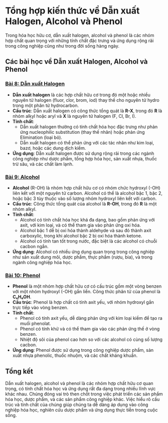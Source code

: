 # Tổng hợp kiến thức về Dẫn xuất Halogen, Alcohol và Phenol

Trong hóa học hữu cơ, dẫn xuất halogen, alcohol và phenol là các nhóm hợp chất quan trọng với những tính chất đặc trưng và ứng dụng rộng rãi trong công nghiệp cũng như trong đời sống hàng ngày.

## Các bài học về Dẫn xuất Halogen, Alcohol và Phenol

### [Bài 8: Dẫn xuất Halogen](./dan-xuat-halogen.md)
- **Dẫn xuất halogen** là các hợp chất hữu cơ trong đó một hoặc nhiều nguyên tử halogen (fluor, clor, brom, iod) thay thế cho nguyên tử hydro trong một phân tử hydrocarbon.
- **Cấu trúc**: Dẫn xuất halogen có công thức tổng quát là **R-X**, trong đó **R** là nhóm alkyl hoặc aryl và **X** là nguyên tử halogen (F, Cl, Br, I).
- **Tính chất**:
  - Dẫn xuất halogen thường có tính chất hóa học đặc trưng như phản ứng nucleophilic substitution (thay thế nhân) hoặc phản ứng Elimination (loại bỏ).
  - Dẫn xuất halogen có thể phản ứng với các tác nhân như kim loại, bazơ, hoặc các dung dịch kiềm.
- **Ứng dụng**: Dẫn xuất halogen được sử dụng rộng rãi trong các ngành công nghiệp như dược phẩm, tổng hợp hóa học, sản xuất nhựa, thuốc trừ sâu, và các chất làm lạnh.

### [Bài 9: Alcohol](./alcohol.md)
- **Alcohol** (R-OH) là nhóm hợp chất hữu cơ có nhóm chức hydroxyl (-OH) liên kết với một nguyên tử carbon. Alcohol có thể là alcohol bậc 1, bậc 2, hoặc bậc 3 tùy thuộc vào số lượng nhóm hydroxyl liên kết với carbon.
- **Cấu trúc**: Công thức tổng quát của alcohol là **R-OH**, trong đó **R** là một nhóm alkyl.
- **Tính chất**:
  - Alcohol có tính chất hóa học khá đa dạng, bao gồm phản ứng với axit, với kim loại, và có thể tham gia vào phản ứng oxi hóa.
  - Alcohol bậc 1 dễ bị oxi hóa thành aldehyde và sau đó thành axit carboxylic, trong khi alcohol bậc 2 bị oxi hóa thành ketone.
  - Alcohol có tính tan tốt trong nước, đặc biệt là các alcohol có chuỗi cacbon ngắn.
- **Ứng dụng**: Alcohol có nhiều ứng dụng quan trọng trong công nghiệp như sản xuất dung môi, dược phẩm, thực phẩm (rượu, bia), và trong ngành công nghiệp hóa học.

### [Bài 10: Phenol](./phenol.md)
- **Phenol** là một nhóm hợp chất hữu cơ có cấu trúc gồm một vòng benzen với một nhóm hydroxyl (-OH) gắn liền. Công thức phân tử của phenol là **C₆H₆OH**.
- **Cấu trúc**: Phenol là hợp chất có tính axit yếu, với nhóm hydroxyl gắn trực tiếp vào vòng benzen.
- **Tính chất**:
  - Phenol có tính axit yếu, dễ dàng phản ứng với kim loại kiềm để tạo ra muối phenolat.
  - Phenol có tính khử và có thể tham gia vào các phản ứng thế ở vòng benzen.
  - Nhiệt độ sôi của phenol cao hơn so với các alcohol có cùng số lượng cacbon.
- **Ứng dụng**: Phenol được sử dụng trong công nghiệp dược phẩm, sản xuất nhựa phenolic, thuốc nhuộm, và các chất kháng khuẩn.

## Tổng kết
Dẫn xuất halogen, alcohol và phenol là các nhóm hợp chất hữu cơ quan trọng, có tính chất hóa học và ứng dụng rất đa dạng trong nhiều lĩnh vực khác nhau. Chúng đóng vai trò then chốt trong việc phát triển các sản phẩm hóa học, dược phẩm, và các sản phẩm công nghiệp khác. Việc hiểu rõ cấu trúc và tính chất của chúng giúp chúng ta dễ dàng áp dụng vào công nghiệp hóa học, nghiên cứu dược phẩm và ứng dụng thực tiễn trong cuộc sống.